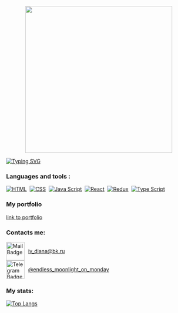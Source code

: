<div id="header" align="center">
  <img src="https://i.giphy.com/media/v1.Y2lkPTc5MGI3NjExcHk5ZXIzaHR3YjNyMzhtbXA0Z3MyMHRoM2Z1dXg3bjFnamZ4YXZqeCZlcD12MV9pbnRlcm5hbF9naWZfYnlfaWQmY3Q9Zw/L1R1tvI9svkIWwpVYr/giphy.gif" width="400"/>
</div>

[![Typing SVG](https://readme-typing-svg.herokuapp.com?font=Dela+Gothic+One&size=22&pause=1000&color=342F91&width=435&lines=Hello.+My+name+is+Diana.;I+am+a+beginner+frontend+developer)](https://git.io/typing-svg)

### Languages and tools :
<p dir="auto">
<a target="_blank" rel="noopener noreferrer nofollow" href="https://camo.githubusercontent.com/3b21d24d9f90178e88f5ba69832583e36b7a23c83f51947c8c4f6271a0b17ebd/68747470733a2f2f696d672e736869656c64732e696f2f62616467652f2d48544d4c2d3044313131373f7374796c653d666f722d7468652d6261646765266c6f676f3d68746d6c35266c6f676f436f6c6f723d7768697465266c6162656c436f6c6f723d373033656535"><img src="https://camo.githubusercontent.com/3b21d24d9f90178e88f5ba69832583e36b7a23c83f51947c8c4f6271a0b17ebd/68747470733a2f2f696d672e736869656c64732e696f2f62616467652f2d48544d4c2d3044313131373f7374796c653d666f722d7468652d6261646765266c6f676f3d68746d6c35266c6f676f436f6c6f723d7768697465266c6162656c436f6c6f723d373033656535" alt="HTML" data-canonical-src="https://img.shields.io/badge/-HTML-0D1117?style=for-the-badge&amp;logo=html5&amp;logoColor=white&amp;labelColor=703ee5" style="max-width: 100%;"></a>&nbsp;
<a target="_blank" rel="noopener noreferrer nofollow" href="https://camo.githubusercontent.com/2781be47723bd63e57a9a75bfd718be3f3cde01b759ccd2d9a4805f29b3c25d4/68747470733a2f2f696d672e736869656c64732e696f2f62616467652f2d4353532d3044313131373f7374796c653d666f722d7468652d6261646765266c6f676f3d63737333266c6f676f436f6c6f723d7768697465266c6162656c436f6c6f723d373033656535"><img src="https://camo.githubusercontent.com/2781be47723bd63e57a9a75bfd718be3f3cde01b759ccd2d9a4805f29b3c25d4/68747470733a2f2f696d672e736869656c64732e696f2f62616467652f2d4353532d3044313131373f7374796c653d666f722d7468652d6261646765266c6f676f3d63737333266c6f676f436f6c6f723d7768697465266c6162656c436f6c6f723d373033656535" alt="CSS" data-canonical-src="https://img.shields.io/badge/-CSS-0D1117?style=for-the-badge&amp;logo=css3&amp;logoColor=white&amp;labelColor=703ee5" style="max-width: 100%;"></a>&nbsp;
<a target="_blank" rel="noopener noreferrer nofollow" href="https://camo.githubusercontent.com/974980132bf1341b029ecbae2121837fd7a91eb35eb19ad047bac521cc602e51/68747470733a2f2f696d672e736869656c64732e696f2f62616467652f2d4a6176612532305363726970742d3044313131373f7374796c653d666f722d7468652d6261646765266c6f676f3d6a617661736372697074266c6f676f436f6c6f723d7768697465266c6162656c436f6c6f723d373033656535"><img src="https://camo.githubusercontent.com/974980132bf1341b029ecbae2121837fd7a91eb35eb19ad047bac521cc602e51/68747470733a2f2f696d672e736869656c64732e696f2f62616467652f2d4a6176612532305363726970742d3044313131373f7374796c653d666f722d7468652d6261646765266c6f676f3d6a617661736372697074266c6f676f436f6c6f723d7768697465266c6162656c436f6c6f723d373033656535" alt="Java Script" data-canonical-src="https://img.shields.io/badge/-Java%20Script-0D1117?style=for-the-badge&amp;logo=javascript&amp;logoColor=white&amp;labelColor=703ee5" style="max-width: 100%;"></a>&nbsp;
<a target="_blank" rel="noopener noreferrer nofollow" href="https://camo.githubusercontent.com/0b1bdfecf9d7b5281d7212e8dd13a1256db82fb5bf4d2eb29d76cbcd4b8beb13/68747470733a2f2f696d672e736869656c64732e696f2f62616467652f2d52656163742d3044313131373f7374796c653d666f722d7468652d6261646765266c6f676f3d7265616374266c6f676f436f6c6f723d7768697465266c6162656c436f6c6f723d373033656535"><img src="https://camo.githubusercontent.com/0b1bdfecf9d7b5281d7212e8dd13a1256db82fb5bf4d2eb29d76cbcd4b8beb13/68747470733a2f2f696d672e736869656c64732e696f2f62616467652f2d52656163742d3044313131373f7374796c653d666f722d7468652d6261646765266c6f676f3d7265616374266c6f676f436f6c6f723d7768697465266c6162656c436f6c6f723d373033656535" alt="React" data-canonical-src="https://img.shields.io/badge/-React-0D1117?style=for-the-badge&amp;logo=react&amp;logoColor=white&amp;labelColor=703ee5" style="max-width: 100%;"></a>&nbsp;
<a target="_blank" rel="noopener noreferrer nofollow" href="https://camo.githubusercontent.com/86e98103915dd83a27cafbcd239c84c05cdd1377b070eb25af584af94655c300/68747470733a2f2f696d672e736869656c64732e696f2f62616467652f2d52656475782d3044313131373f7374796c653d666f722d7468652d6261646765266c6f676f3d7265647578266c6f676f436f6c6f723d7768697465266c6162656c436f6c6f723d373033656535"><img src="https://camo.githubusercontent.com/86e98103915dd83a27cafbcd239c84c05cdd1377b070eb25af584af94655c300/68747470733a2f2f696d672e736869656c64732e696f2f62616467652f2d52656475782d3044313131373f7374796c653d666f722d7468652d6261646765266c6f676f3d7265647578266c6f676f436f6c6f723d7768697465266c6162656c436f6c6f723d373033656535" alt="Redux" data-canonical-src="https://img.shields.io/badge/-Redux-0D1117?style=for-the-badge&amp;logo=redux&amp;logoColor=white&amp;labelColor=703ee5" style="max-width: 100%;"></a>&nbsp;
<a target="_blank" rel="noopener noreferrer nofollow" href="https://camo.githubusercontent.com/950de01d2812efde0f5acb47d09645c4ae2cd9e40b534c061ee0487372645357/68747470733a2f2f696d672e736869656c64732e696f2f62616467652f2d547970652532305363726970742d3044313131373f7374796c653d666f722d7468652d6261646765266c6f676f3d74797065736372697074266c6f676f436f6c6f723d7768697465266c6162656c436f6c6f723d373033656535"><img src="https://camo.githubusercontent.com/950de01d2812efde0f5acb47d09645c4ae2cd9e40b534c061ee0487372645357/68747470733a2f2f696d672e736869656c64732e696f2f62616467652f2d547970652532305363726970742d3044313131373f7374796c653d666f722d7468652d6261646765266c6f676f3d74797065736372697074266c6f676f436f6c6f723d7768697465266c6162656c436f6c6f723d373033656535" alt="Type Script" data-canonical-src="https://img.shields.io/badge/-Type%20Script-0D1117?style=for-the-badge&amp;logo=typescript&amp;logoColor=white&amp;labelColor=703ee5" style="max-width: 100%;"></a>&nbsp;


</p>

 


### My portfolio

<div>
  <a href="https://enddless.github.io/my-portfolio/">
    link to portfolio
  </a>
</div>


### Contacts me:

<div style="display: flex; align-items: center;">
  <img src="https://www.svgrepo.com/show/389556/email-envelope-letter-mail-message.svg" alt="Mail Badge" style="width: 50px; height: 50px; margin-right: 10px;"/>
  <a href="mailto:iv_diana@bk.ru">iv_diana@bk.ru</a>
</div>

<div style="display: flex; align-items: center;">
  <img src="https://www.svgrepo.com/show/473804/telegram.svg" alt="Telegram Badge" style="width: 50px; height: 50px; margin-right: 10px;"/>
  <a href="https://t.me/endless_moonlight_on_monday">@endless_moonlight_on_monday</a>
</div>


### My stats:
[![Top Langs](https://github-readme-stats.vercel.app/api/top-langs/?username=Enddless&layout=compact&theme=vision-friendly-dark)](https://github.com/anuraghazra/github-readme-stats)

<img src="https://komarev.com/ghpvc/?username=Enddless&style=flat-square&color=blue" alt=""/>
